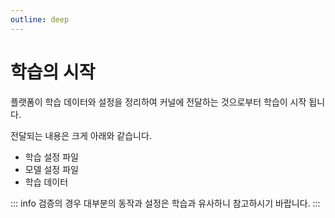```yaml
---
outline: deep
---
```


# 학습의 시작
플랫폼이 학습 데이터와 설정을 정리하여 커널에 전달하는 것으로부터 학습이 시작 됩니다.

전달되는 내용은 크게 아래와 같습니다.

- 학습 설정 파일
- 모델 설정 파일
- 학습 데이터

::: info 검증의 경우
대부분의 동작과 설정은 학습과 유사하니 참고하시기 바랍니다.
:::